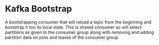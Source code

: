 # Kafka Bootstrap

A bootstrapping consumer that will reload a topic from the beginning
and bootstrap it too its local state. This is shared consumer so will 
select partitions as given to the consumer group along with removing 
and adding partition data on joins and leaves of the consumer group